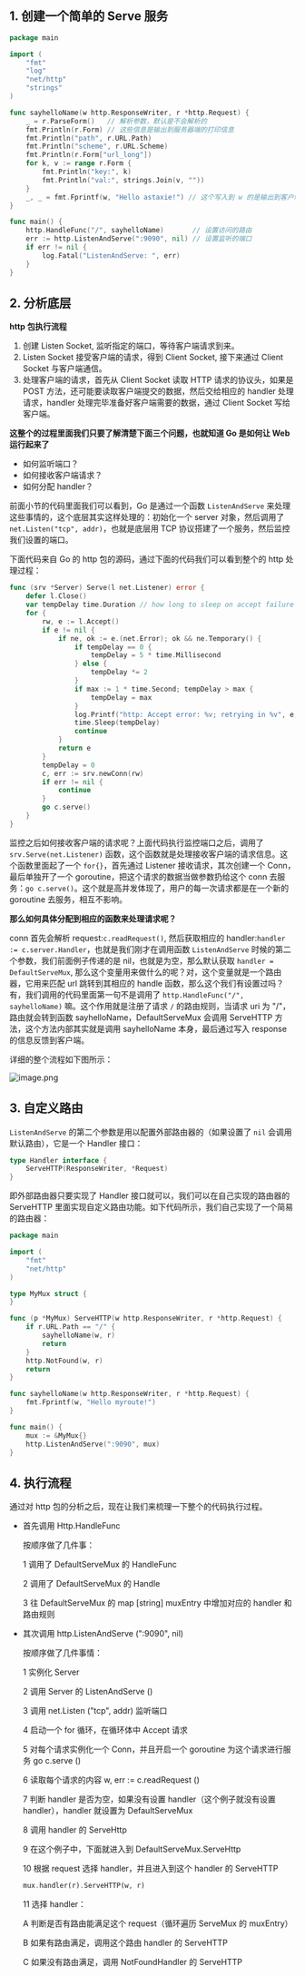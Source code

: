 ## 1. 创建一个简单的 Serve 服务

```go
package main

import (
	"fmt"
	"log"
	"net/http"
	"strings"
)

func sayhelloName(w http.ResponseWriter, r *http.Request) {
	_ = r.ParseForm()   // 解析参数，默认是不会解析的
	fmt.Println(r.Form) // 这些信息是输出到服务器端的打印信息
	fmt.Println("path", r.URL.Path)
	fmt.Println("scheme", r.URL.Scheme)
	fmt.Println(r.Form["url_long"])
	for k, v := range r.Form {
		fmt.Println("key:", k)
		fmt.Println("val:", strings.Join(v, ""))
	}
	_, _ = fmt.Fprintf(w, "Hello astaxie!") // 这个写入到 w 的是输出到客户端的
}

func main() {
	http.HandleFunc("/", sayhelloName)       // 设置访问的路由
	err := http.ListenAndServe(":9090", nil) // 设置监听的端口
	if err != nil {
		log.Fatal("ListenAndServe: ", err)
	}
}
```

## 2. 分析底层

**http 包执行流程**

1. 创建 Listen Socket, 监听指定的端口，等待客户端请求到来。
2. Listen Socket 接受客户端的请求，得到 Client Socket, 接下来通过 Client Socket 与客户端通信。
3. 处理客户端的请求，首先从 Client Socket 读取 HTTP 请求的协议头，如果是 POST 方法，还可能要读取客户端提交的数据，然后交给相应的 handler 处理请求，handler 处理完毕准备好客户端需要的数据，通过 Client Socket 写给客户端。

**这整个的过程里面我们只要了解清楚下面三个问题，也就知道 Go 是如何让 Web 运行起来了**

- 如何监听端口？
- 如何接收客户端请求？
- 如何分配 handler？

前面小节的代码里面我们可以看到，Go 是通过一个函数 `ListenAndServe` 来处理这些事情的，这个底层其实这样处理的：初始化一个 server 对象，然后调用了 `net.Listen("tcp", addr)`，也就是底层用 TCP 协议搭建了一个服务，然后监控我们设置的端口。

下面代码来自 Go 的 http 包的源码，通过下面的代码我们可以看到整个的 http 处理过程：

```go
func (srv *Server) Serve(l net.Listener) error {
    defer l.Close()
    var tempDelay time.Duration // how long to sleep on accept failure
    for {
        rw, e := l.Accept()
        if e != nil {
            if ne, ok := e.(net.Error); ok && ne.Temporary() {
                if tempDelay == 0 {
                    tempDelay = 5 * time.Millisecond
                } else {
                    tempDelay *= 2
                }
                if max := 1 * time.Second; tempDelay > max {
                    tempDelay = max
                }
                log.Printf("http: Accept error: %v; retrying in %v", e, tempDelay)
                time.Sleep(tempDelay)
                continue
            }
            return e
        }
        tempDelay = 0
        c, err := srv.newConn(rw)
        if err != nil {
            continue
        }
        go c.serve()
    }
}
```

监控之后如何接收客户端的请求呢？上面代码执行监控端口之后，调用了 `srv.Serve(net.Listener)` 函数，这个函数就是处理接收客户端的请求信息。这个函数里面起了一个 `for{}`，首先通过 Listener 接收请求，其次创建一个 Conn，最后单独开了一个 goroutine，把这个请求的数据当做参数扔给这个 conn 去服务：`go c.serve()`。这个就是高并发体现了，用户的每一次请求都是在一个新的 goroutine 去服务，相互不影响。

**那么如何具体分配到相应的函数来处理请求呢？**

conn 首先会解析 request:`c.readRequest()`, 然后获取相应的 handler:`handler := c.server.Handler`，也就是我们刚才在调用函数 `ListenAndServe` 时候的第二个参数，我们前面例子传递的是 nil，也就是为空，那么默认获取 `handler = DefaultServeMux`, 那么这个变量用来做什么的呢？对，这个变量就是一个路由器，它用来匹配 url 跳转到其相应的 handle 函数，那么这个我们有设置过吗？有，我们调用的代码里面第一句不是调用了 `http.HandleFunc("/", sayhelloName)` 嘛。这个作用就是注册了请求 `/` 的路由规则，当请求 uri 为 "/"，路由就会转到函数 sayhelloName，DefaultServeMux 会调用 ServeHTTP 方法，这个方法内部其实就是调用 sayhelloName 本身，最后通过写入 response 的信息反馈到客户端。

详细的整个流程如下图所示：

![image.png](https://i.loli.net/2019/10/09/2ot8YOfXcd49CAg.png)

## 3. 自定义路由

`ListenAndServe` 的第二个参数是用以配置外部路由器的（如果设置了 `nil` 会调用默认路由），它是一个 Handler 接口：

```go
type Handler interface {
	ServeHTTP(ResponseWriter, *Request)
}
```

即外部路由器只要实现了 Handler 接口就可以，我们可以在自己实现的路由器的 ServeHTTP 里面实现自定义路由功能。如下代码所示，我们自己实现了一个简易的路由器：

```go
package main

import (
    "fmt"
    "net/http"
)

type MyMux struct {
}

func (p *MyMux) ServeHTTP(w http.ResponseWriter, r *http.Request) {
    if r.URL.Path == "/" {
        sayhelloName(w, r)
        return
    }
    http.NotFound(w, r)
    return
}

func sayhelloName(w http.ResponseWriter, r *http.Request) {
    fmt.Fprintf(w, "Hello myroute!")
}

func main() {
    mux := &MyMux{}
    http.ListenAndServe(":9090", mux)
}
```

## 4. 执行流程

通过对 http 包的分析之后，现在让我们来梳理一下整个的代码执行过程。

- 首先调用 Http.HandleFunc

  按顺序做了几件事：

  1 调用了 DefaultServeMux 的 HandleFunc

  2 调用了 DefaultServeMux 的 Handle

  3 往 DefaultServeMux 的 map [string] muxEntry 中增加对应的 handler 和路由规则

- 其次调用 http.ListenAndServe (":9090", nil)

  按顺序做了几件事情：

  1 实例化 Server

  2 调用 Server 的 ListenAndServe ()

  3 调用 net.Listen ("tcp", addr) 监听端口

  4 启动一个 for 循环，在循环体中 Accept 请求

  5 对每个请求实例化一个 Conn，并且开启一个 goroutine 为这个请求进行服务 go c.serve ()

  6 读取每个请求的内容 w, err := c.readRequest ()

  7 判断 handler 是否为空，如果没有设置 handler（这个例子就没有设置 handler），handler 就设置为 DefaultServeMux

  8 调用 handler 的 ServeHttp

  9 在这个例子中，下面就进入到 DefaultServeMux.ServeHttp

  10 根据 request 选择 handler，并且进入到这个 handler 的 ServeHTTP

  ```php
  mux.handler(r).ServeHTTP(w, r)
  ```

  11 选择 handler：

  A 判断是否有路由能满足这个 request（循环遍历 ServeMux 的 muxEntry）

  B 如果有路由满足，调用这个路由 handler 的 ServeHTTP

  C 如果没有路由满足，调用 NotFoundHandler 的 ServeHTTP
